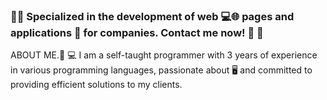 ### 👨‍💻 Specialized in the development of web 💻🌐 pages and applications 📱 for companies. Contact me now! 🚀 👋
ABOUT ME.👨 💻 
I am a self-taught programmer with 3 years of experience in various programming languages, passionate about 🖥️ and committed to providing efficient solutions to my clients.

<!--
**tirldev/tirldev** is a ✨ _special_ ✨ repository because its `README.md` (this file) appears on your GitHub profile.

Here are some ideas to get you started:

- 🔭 I’m currently working on ...
- 🌱 I’m currently learning ...
- 👯 I’m looking to collaborate on ...
- 🤔 I’m looking for help with ...
- 💬 Ask me about ...
- 📫 How to reach me: ...
- 😄 Pronouns: ...
- ⚡ Fun fact: ...
-->
